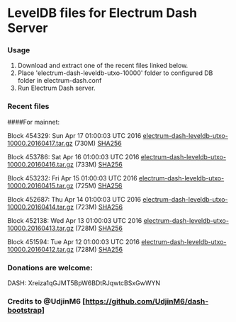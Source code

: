 # LevelDB files for Electrum Dash Server

### Usage

1. Download and extract one of the recent files linked below.
2. Place 'electrum-dash-leveldb-utxo-10000' folder to configured DB folder in electrum-dash.conf
3. Run Electrum Dash server.

### Recent files

####For mainnet:

Block 454329: Sun Apr 17 01:00:03 UTC 2016 [electrum-dash-leveldb-utxo-10000.20160417.tar.gz](https://transfer.sh/TjH8u/electrum-dash-leveldb-utxo-10000.20160417.tar.gz) (730M) [SHA256](https://transfer.sh/ZAnNK/electrum-dash-leveldb-utxo-10000.20160417.tar.gz.sha256)

Block 453786: Sat Apr 16 01:00:03 UTC 2016 [electrum-dash-leveldb-utxo-10000.20160416.tar.gz](https://transfer.sh/5IJJu/electrum-dash-leveldb-utxo-10000.20160416.tar.gz) (733M) [SHA256](https://transfer.sh/10Fenu/electrum-dash-leveldb-utxo-10000.20160416.tar.gz.sha256)

Block 453232: Fri Apr 15 01:00:03 UTC 2016 [electrum-dash-leveldb-utxo-10000.20160415.tar.gz](https://transfer.sh/pu5Jy/electrum-dash-leveldb-utxo-10000.20160415.tar.gz) (725M) [SHA256](https://transfer.sh/kytus/electrum-dash-leveldb-utxo-10000.20160415.tar.gz.sha256)

Block 452687: Thu Apr 14 01:00:03 UTC 2016 [electrum-dash-leveldb-utxo-10000.20160414.tar.gz](https://transfer.sh/Te8Gy/electrum-dash-leveldb-utxo-10000.20160414.tar.gz) (723M) [SHA256](https://transfer.sh/Fj11U/electrum-dash-leveldb-utxo-10000.20160414.tar.gz.sha256)

Block 452138: Wed Apr 13 01:00:03 UTC 2016 [electrum-dash-leveldb-utxo-10000.20160413.tar.gz](https://transfer.sh/ae3Cq/electrum-dash-leveldb-utxo-10000.20160413.tar.gz) (728M) [SHA256](https://transfer.sh/9zCcL/electrum-dash-leveldb-utxo-10000.20160413.tar.gz.sha256)

Block 451594: Tue Apr 12 01:00:03 UTC 2016 [electrum-dash-leveldb-utxo-10000.20160412.tar.gz](https://transfer.sh/7NOnb/electrum-dash-leveldb-utxo-10000.20160412.tar.gz) (728M) [SHA256](https://transfer.sh/KtYd8/electrum-dash-leveldb-utxo-10000.20160412.tar.gz.sha256)

### Donations are welcome:

DASH: Xreiza1qGJMT5BpW6BDtRJqwtcBSxGwWYN

### Credits to @UdjinM6 [https://github.com/UdjinM6/dash-bootstrap]
